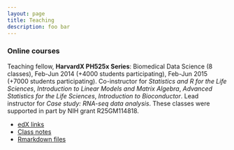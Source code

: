 ```yaml
---
layout: page
title: Teaching
description: foo bar
---
```


### Online courses

Teaching fellow, **HarvardX PH525x Series**: Biomedical Data Science
(8 classes), Feb-Jun 2014 (+4000 students participating), Feb-Jun 2015 (+7000 students
participating).
Co-instructor for
*Statistics and R for the Life Sciences*,
*Introduction to Linear Models and Matrix Algebra*,
*Advanced Statistics for the Life Sciences*,
*Introduction to Bioconductor*.
Lead instructor for *Case study: RNA-seq data analysis*.
These classes were supported in part by NIH grant R25GM114818.

* [edX links](http://genomicsclass.github.io/book/pages/classes.html) 
* [Class notes](http://genomicsclass.github.io/book/)
* [Rmarkdown files](https://github.com/genomicsclass/labs)


